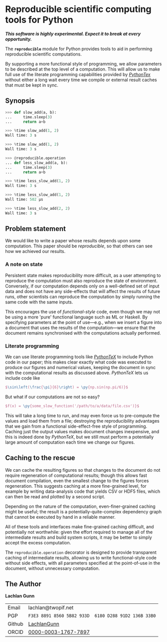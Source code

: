 Reproducible scientific computing tools for Python
==================================================

___This software is highly experimental.  Expect it to break at every
    opportunity.___

The **`reproducible`** module for Python provides tools to aid
in performing reproducible scientific computations.

By supporting a more functional style of programming, we allow
parameters to be described at the top level of a computation.
This will allow us to make full use of the literate programming
capabilities provided by
[_PythonTex_](https://github.com/gpoore/pythontex)
without either a long wait every time we compile or external result
caches that must be kept in sync.

Synopsis
--------

```python
>>> def slow_add(a, b):
...     time.sleep(3)
...     return a+b

>>> %time slow_add(1, 2)
Wall time: 3 s

>>> %time slow_add(1, 2)
Wall time: 3 s

>>> @reproducible.operation
... def less_slow_add(a, b):
...     time.sleep(3)
...     return a+b

>>> %time less_slow_add(1, 2)
Wall time: 3 s

>>> %time less_slow_add(1, 2)
Wall time: 502 µs

>>> %time less_slow_add(2, 2)
Wall time: 3 s
```

Problem statement
-----------------

We would like to write a paper whose results depends upon
some computation.  This paper should be *reproducible*, so that
others can see how we achieved our results.

### A note on state

Persistent state makes reproducibility more difficult, as a user
attempting to reproduce the computation must also reproduce the
state of environment.  Conversely, if our computation depends only
on a well-defined set of input data and does not have any side-effects
that will affect the results of future runs, other scientists can
reproduce the computation by simply running the same code with the
same inputs.

This encourages the use of _functional-style_ code, even though we
may not be using a more 'pure' functional language such as ML or
Haskell.  By specifying parameters at the point of use&mdash;e.g., when
we insert a figure into a document that uses the results of the
computation&mdash;we ensure that the document remains synchronised
with the computations actually performed.

### Literate programming

We can use literate programming tools like
[_PythonTeX_](https://github.com/gpoore/pythontex) to include Python
code in our paper; this makes clear exactly what code was executed
to produce our figures and numerical values, keeping the document
in sync with the computational results as discussed above.
_PythonTeX_ lets us include code like

```LaTeX
$\sin\left(\frac{\pi}{6}\right) = \py{np.sin(np.pi/6)}$
```
But what if our computations are not so easy?
```LaTeX
$f(x) = \py{some_slow_function('/path/to/a/data/file.csv')}$
```
This will take a long time to run, and may even force us to pre-compute
the values and load them from a file; destroying the reproducibility
advantages that we gain from a functional side-effect-free style
of programming.  Caching just the output values makes document changes
inexpensive, and this is indeed done by _PythonTeX_, but we still must
perform a potentially large amount of computation each time we change
our figures.


Caching to the rescue
---------------------

We can cache the resulting figures so that changes to the document do
not require regeneration of computational results; though this allows
fast document compilation, even the smallest change to the figures
forces regeneration.  This suggests caching at a more fine-grained
level, for example by writing data-analysis code that yields
CSV or HDF5 files, which can then be read and plotted by a second
script.

Depending on the nature of the computation, even-finer-grained
caching might be useful; the result is a potentially-quite-complex
dependency graph that cannot be executed by hand in a reliable
manner.

All of these tools and interfaces make fine-grained caching difficult,
and potentially not worthwhile: given the effort required to manage
all of the intermediate results and build system scripts, it may be
better to simply accept the excess computation.

The `reproducible.operation` decorator is designed to provide
transparent caching of intermediate results, allowing us to write
functional-style code without side effects, with all parameters
specified at the point-of-use in the document, without
unnecessary computation.

The Author
----------

**Lachlan Gunn**

<table>
<tr><td>Email</td><td>lachlan@twopif.net</td></tr>
<tr>
    <td>PGP</td>
    <td><code>F3E3 8891 8560 5B82 933D  6180 D288 91D2 136B 33B0</code></td>
</tr>
<tr>
    <td>Github</td>
    <td><a href="https://github.com/lachlangunn">LachlanGunn</a></td>
</tr>
<tr>
    <td>ORCID</td>
    <td><a href="https://orcid.org/0000-0003-1767-7897">0000-0003-1767-7897</a></td>
</tr>
</table>
